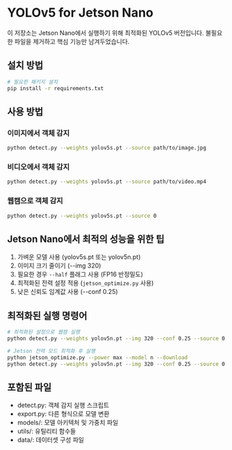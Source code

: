 # YOLOv5 for Jetson Nano

이 저장소는 Jetson Nano에서 실행하기 위해 최적화된 YOLOv5 버전입니다. 불필요한 파일을 제거하고 핵심 기능만 남겨두었습니다.

## 설치 방법

```bash
# 필요한 패키지 설치
pip install -r requirements.txt
```

## 사용 방법

### 이미지에서 객체 감지

```bash
python detect.py --weights yolov5s.pt --source path/to/image.jpg
```

### 비디오에서 객체 감지

```bash
python detect.py --weights yolov5s.pt --source path/to/video.mp4
```

### 웹캠으로 객체 감지

```bash
python detect.py --weights yolov5s.pt --source 0
```

## Jetson Nano에서 최적의 성능을 위한 팁

1. 가벼운 모델 사용 (yolov5s.pt 또는 yolov5n.pt)
2. 이미지 크기 줄이기 (--img 320)
3. 필요한 경우 `--half` 플래그 사용 (FP16 반정밀도)
4. 최적화된 전력 설정 적용 (`jetson_optimize.py` 사용)
5. 낮은 신뢰도 임계값 사용 (--conf 0.25)

## 최적화된 실행 명령어

```bash
# 최적화된 설정으로 웹캠 실행
python detect.py --weights yolov5n.pt --img 320 --conf 0.25 --source 0 --half

# Jetson 전력 모드 최적화 후 실행
python jetson_optimize.py --power max --model n --download
python detect.py --weights yolov5n.pt --img 320 --conf 0.25 --source 0 --half
```

## 포함된 파일

-   detect.py: 객체 감지 실행 스크립트
-   export.py: 다른 형식으로 모델 변환
-   models/: 모델 아키텍처 및 가중치 파일
-   utils/: 유틸리티 함수들
-   data/: 데이터셋 구성 파일
